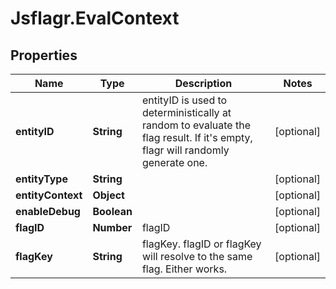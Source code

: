 # Jsflagr.EvalContext

## Properties
Name | Type | Description | Notes
------------ | ------------- | ------------- | -------------
**entityID** | **String** | entityID is used to deterministically at random to evaluate the flag result. If it&#39;s empty, flagr will randomly generate one. | [optional] 
**entityType** | **String** |  | [optional] 
**entityContext** | **Object** |  | [optional] 
**enableDebug** | **Boolean** |  | [optional] 
**flagID** | **Number** | flagID | [optional] 
**flagKey** | **String** | flagKey. flagID or flagKey will resolve to the same flag. Either works. | [optional] 


